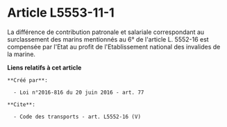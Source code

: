 # Article L5553-11-1

La différence de contribution patronale et salariale correspondant au surclassement des marins mentionnés au 6° de l'article
L. 5552-16 est compensée par l'Etat au profit de l'Etablissement national des invalides de la marine.

**Liens relatifs à cet article**

	**Créé par**:

	  - Loi n°2016-816 du 20 juin 2016 - art. 77

	**Cite**:

	  - Code des transports - art. L5552-16 (V)
